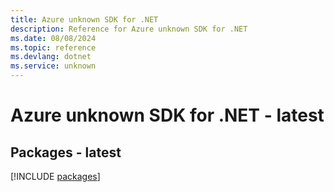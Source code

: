 ```yaml
---
title: Azure unknown SDK for .NET
description: Reference for Azure unknown SDK for .NET
ms.date: 08/08/2024
ms.topic: reference
ms.devlang: dotnet
ms.service: unknown
---
```

# Azure unknown SDK for .NET - latest
## Packages - latest
[!INCLUDE [packages](unknown-index.md)]